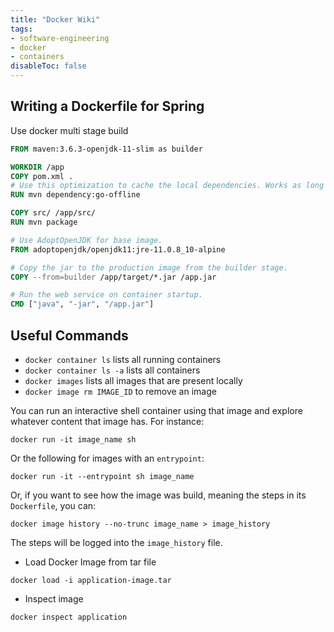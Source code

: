 ```yaml
---
title: "Docker Wiki"
tags:
- software-engineering
- docker
- containers
disableToc: false
---
```


## Writing a Dockerfile for Spring
Use docker multi stage build
```Dockerfile
FROM maven:3.6.3-openjdk-11-slim as builder

WORKDIR /app
COPY pom.xml .
# Use this optimization to cache the local dependencies. Works as long as the POM doesn't change
RUN mvn dependency:go-offline

COPY src/ /app/src/
RUN mvn package

# Use AdoptOpenJDK for base image.
FROM adoptopenjdk/openjdk11:jre-11.0.8_10-alpine

# Copy the jar to the production image from the builder stage.
COPY --from=builder /app/target/*.jar /app.jar

# Run the web service on container startup.
CMD ["java", "-jar", "/app.jar"]
```

## Useful Commands

- `docker container ls` lists all running containers
- `docker container ls -a` lists all containers
- `docker images` lists all images that are present locally
- `docker image rm IMAGE_ID` to remove an image

You can run an interactive shell container using that image and explore whatever content that image has. For instance:
```
docker run -it image_name sh
```

Or the following for images with an `entrypoint`:
```
docker run -it --entrypoint sh image_name
```

Or, if you want to see how the image was build, meaning the steps in its `Dockerfile`, you can:
```
docker image history --no-trunc image_name > image_history
```

The steps will be logged into the `image_history` file.

- Load Docker Image from tar file
```
docker load -i application-image.tar 
```
- Inspect image
```
docker inspect application
```